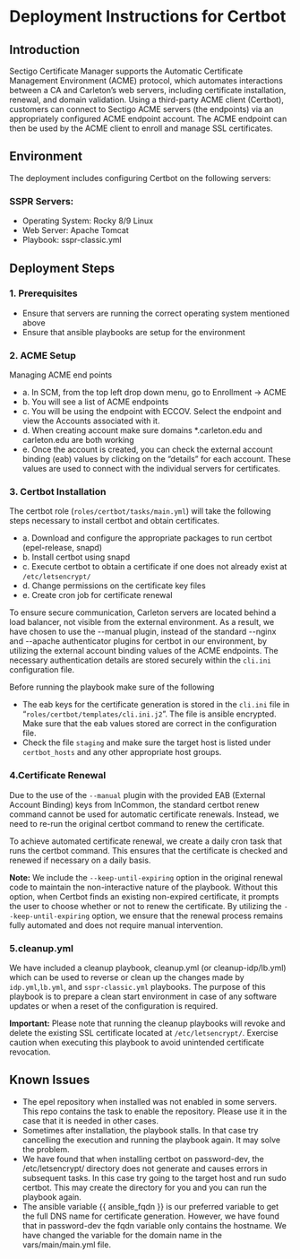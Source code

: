 # Deployment Instructions for Certbot

## Introduction
Sectigo Certificate Manager supports the Automatic Certificate Management Environment (ACME) protocol, which automates interactions between a CA and Carleton’s web servers, including certificate installation, renewal, and domain validation. Using a third-party ACME client (Certbot), customers can connect to Sectigo ACME servers (the endpoints) via an appropriately configured ACME endpoint account. The ACME endpoint can then be used by the ACME client to enroll and manage SSL certificates.

## Environment
The deployment includes configuring Certbot on the following servers:
### SSPR Servers:
- Operating System: Rocky 8/9 Linux
- Web Server: Apache Tomcat
- Playbook: sspr-classic.yml
## Deployment Steps
### 1. Prerequisites
- Ensure that servers are running the correct operating system mentioned above
- Ensure that ansible playbooks are setup for the environment
### 2. ACME Setup
Managing ACME end points
- a. In SCM, from the top left drop down menu, go to Enrollment -> ACME
- b. You will see a list of ACME endpoints
- c. You will be using the endpoint with ECCOV. Select the endpoint and view the Accounts associated with it.
- d. When creating account make sure domains \*.carleton.edu and carleton.edu are both working
- e. Once the account is created, you can check the external account binding (eab) values by clicking on the “details” for each account. These values are used to connect with the individual servers for certificates.
### 3. Certbot Installation
The certbot role (`roles/certbot/tasks/main.yml`) will take the following steps necessary to install certbot and obtain certificates.
- a. Download and configure the appropriate packages to run certbot (epel-release, snapd)
- b. Install certbot using snapd
- c. Execute certbot to obtain a certificate if one does not already exist  at `/etc/letsencrypt/`
- d. Change permissions on the certificate key files
- e. Create cron job for certificate renewal

To ensure secure communication, Carleton servers are located behind a load balancer,
not visible from the external environment. As a result, we have chosen to use the
--manual plugin, instead of the standard --nginx and --apache authenticator plugins for
certbot in our environment, by utilizing the external account binding values of the ACME
endpoints. The necessary authentication details are stored securely within the `cli.ini`
configuration file.

Before running the playbook make sure of the following
- The eab keys for the certificate generation is stored in the `cli.ini` file in “`roles/certbot/templates/cli.ini.j2`”. The file is ansible encrypted. Make sure that the eab values stored are correct in the configuration file.
- Check the file `staging` and make sure the target host is listed under `certbot_hosts` and any other appropriate host groups.
### 4.Certificate Renewal
Due to the use of the `--manual` plugin with the provided EAB (External Account Binding) keys from InCommon, the standard certbot renew command cannot be used for automatic certificate renewals. Instead, we need to re-run the original certbot command to renew the certificate.

To achieve automated certificate renewal, we create a daily cron task that runs the certbot command. This ensures that the certificate is checked and renewed if necessary on a daily basis.

**Note:** We include the `--keep-until-expiring` option in the original renewal code to maintain the non-interactive nature of the playbook. Without this option, when Certbot finds an existing non-expired certificate, it prompts the user to choose whether or not to renew the certificate. By utilizing the `--keep-until-expiring` option, we ensure that the renewal process remains fully automated and does not require manual intervention.
### 5.cleanup.yml
We have included a cleanup playbook, cleanup.yml (or cleanup-idp/lb.yml) which can be used to reverse or clean up the changes made by `idp.yml`,`lb.yml`, and `sspr-classic.yml` playbooks. The purpose of
this playbook is to prepare a clean start environment in case of any software updates or when a reset of the configuration is required.

**Important:** Please note that running the cleanup playbooks will revoke and delete the
existing SSL certificate located at `/etc/letsencrypt/`. Exercise caution when executing this playbook to avoid unintended certificate revocation.

## Known Issues
- The epel repository when installed was not enabled in some servers. This repo contains the task to enable the repository. Please use it in the case that it is needed in other cases.
- Sometimes after installation, the playbook stalls. In that case try cancelling the execution and running the playbook again. It may solve the problem.
- We have found that when installing certbot on password-dev, the /etc/letsencrypt/ directory does not generate and causes errors in subsequent tasks. In this case try going to the target host and run sudo certbot. This may create the directory for you and you can run the playbook again.
- The ansible variable {{ ansible\_fqdn }} is our preferred variable to get the full DNS name for certificate generation. However, we have found that in password-dev the fqdn variable only contains the hostname. We have changed the variable for the domain name in the vars/main/main.yml file.
 
